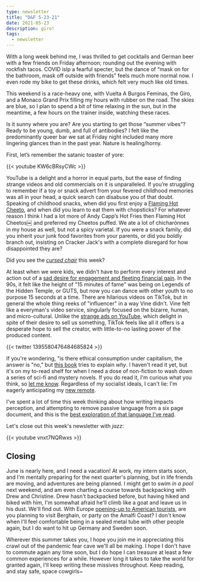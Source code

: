 ```yaml
---
type: newsletter
title: "D&F 5-23-21"
date: 2021-05-23
description: giro!
tags:
  - newsletter
---
```


With a long week behind me, I was thrilled to get cocktails and German beer with a few friends on Friday afternoon; rounding out the evening with rockfish tacos. COVID islp a fearful specter, but the dance of “mask on for the bathroom, mask off outside with friends” feels much more normal now. I even rode my bike to get these drinks, which felt very much like old times.

This weekend is a race-heavy one, with Vuelta A Burgos Feminas, the Giro, and a Monaco Grand Prix filling my hours with rubber on the road. The skies are blue, so I plan to spend a bit of time relaxing in the sun, but in the meantime, a few hours on the trainer inside, watching these races. 

Is it sunny where you are? Are you starting to get those “summer vibes”? Ready to be young, dumb, and full of antibodies? I felt like the predominantly queer bar we sat at Friday night included many more lingering glances than in the past year. Nature is healing/horny.

First, let’s remember the satanic toaster of yore:

{{< youtube KW6cBRsyCWc >}}

YouTube is a delight and a horror in equal parts, but the ease of finding strange videos and old commercials on it is unparalleled. If you’re struggling to remember if a toy or snack advert from your fevered childhood memories was all in your head, a quick search can disabuse you of that doubt. Speaking of childhood snacks, when did you first enjoy a [Flaming Hot Cheeto](https://www.latimes.com/business/story/2021-05-16/flamin-hot-cheetos-richard-montanez), and when did you learn to eat them with chopsticks? For whatever reason I think I had a lot more of Andy Capp’s Hot Fries then Flaming Hot Cheetos￼ and preferred my Cheetos puffed. We ate a lot of chicharónnes in my house as well, but not a spicy varietal. If you were a snack family, did you inherit your junk food favorites from your parents, or did you boldly branch out, insisting on Cracker Jack's with a complete disregard for how disappointed they are?

Did you see the [_cursed chair_](https://www.theverge.com/tldr/22447749/penn-executive-chair-office-recliner-design-price) this week?

At least when we were kids, we didn't have to perform every interest and action out of a [sad desire for engagement and fleeting financial gain](https://harpers.org/archive/2021/06/tiktok-house-collab-house-the-anxiety-of-influencers/). In the 90s, it felt like the height of "15 minutes of fame" was being on Legends of the Hidden Temple, or GUTS, but now you can dance with other youth to no purpose 15 seconds at a time. There are hilarious videos on TikTok, but in general the whole thing reeks of "influencer" in a way Vine didn't. Vine felt like a everyman's video service, singularly focused on the bizarre, human, and micro-cultural. Unlike the [strange ads on YouTube](https://www.youtube.com/watch?v=YdAIt4MgnHc), which delight in spite of their desire to sell us something, TikTok feels like all it offers is a desperate hope to sell the creator, with little-to-no lasting power of the produced content.

{{< twitter 1395580476484685824 >}}

If you're wondering, "is there ethical consumption under capitalism, the answer is "no," but [this book](https://www.penguinrandomhouse.com/books/580422/having-and-being-had-by-eula-biss/) tries to explain _why_. I haven't read it yet, but it's on my to-read shelf for when I need a dose of non-fiction to wash down a series of sci-fi and mystery novels. If you do read it, I'm curious what you think, so [let me know](mailto:hello@brookshelley.com). Regardless of my socialist ideals, I can't lie: I'm eagerly anticipating my [new remote](https://www.theverge.com/22446699/apple-tv-4k-hd-siri-remote-review-features-price).

I've spent a lot of time this week thinking about how writing impacts perception, and attempting to remove passive language from a six page document, and this is the [best exploration of that language I've read](https://www.mcsweeneys.net/articles/an-interactive-guide-to-ambiguous-grammar).

Let's close out this week's newsletter with _jazz_:

{{< youtube vnxt7NQRwxs >}}

## Closing

June is nearly here, and I need a vacation! At work, my intern starts soon, and I'm mentally preparing for the next quarter's planning, but in life friends are moving, and adventures are being planned. I might get to swim _in a pool_ next weekend, and am even charting a course towards backpacking with Drew and Christine. Drew hasn't backpacked before, but having hiked and biked with him, I'm somewhat afraid he'll climb like a goat and leave us in his dust. We'll find out. With Europe [opening-up to American tourists](https://www.msn.com/en-us/news/us/many-europeans-who-work-in-the-us-still-cant-visit-home/ar-AAKfmuZ), are you planning to visit Berghain, or party on the Amalfi Coast? I don't know when I'll feel comfortable being in a sealed metal tube with other people again, but I do want to hit up Germany and Sweden soon. 

Wherever this summer takes you, I hope you join me in appreciating this crawl out of the pandemic fear cave we'll all be making. I hope I don't have to commute again any time soon, but I do hope I can treasure at least a few common experiences for a while. However long it takes to take the world for granted again, I'll keep writing these missives throughout. Keep reading, and stay safe, space cowgirls~